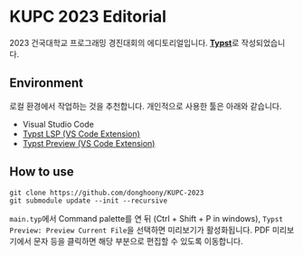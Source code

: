 # KUPC 2023 Editorial

2023 건국대학교 프로그래밍 경진대회의 에디토리얼입니다. [**Typst**](https://typst.app/)로 작성되었습니다.

## Environment
로컬 환경에서 작업하는 것을 추천합니다. 개인적으로 사용한 툴은 아래와 같습니다.
- Visual Studio Code
- [Typst LSP (VS Code Extension)](https://marketplace.visualstudio.com/items?itemName=nvarner.typst-lsp)
- [Typst Preview (VS Code Extension)](https://marketplace.visualstudio.com/items?itemName=mgt19937.typst-preview)

## How to use
```git
git clone https://github.com/donghoony/KUPC-2023 
git submodule update --init --recursive 
```
`main.typ`에서 Command palette를 연 뒤 (Ctrl + Shift + P in windows), `Typst Preview: Preview Current File`을 선택하면 미리보기가 활성화됩니다.
PDF 미리보기에서 문자 등을 클릭하면 해당 부분으로 편집할 수 있도록 이동합니다.
